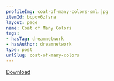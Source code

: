 ```yaml
---
profileImg: coat-of-many-colors-sml.jpg
itemId: bcpov6zfsra
layout: page
name: Coat of Many Colors
tags:
- hasTag: dreamnetwork
- hasAuthor: dreamnetwork
type: post
urlSlug: coat-of-many-colors
---
```

<a href="../files/pdfs/Volume_publications/publications.coat-of-many-colors.pdf" download="">Download</a>